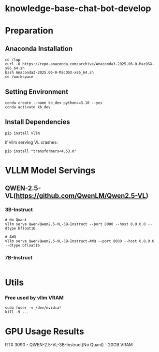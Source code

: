 # knowledge-base-chat-bot-develop

# Preparation

## Anaconda Installation
```
cd /tmp
curl -O https://repo.anaconda.com/archive/Anaconda3-2025.06-0-MacOSX-x86_64.sh
bash Anaconda3-2025.06-0-MacOSX-x86_64.sh
cd /workspace
```

## Setting Environment
```
conda create --name kb_dev python==3.10 --yes
conda activate kb_dev
```

## Install Dependencies
```
pip install vllm
```
if vllm serving VL crashes:
```
pip install "transformers<4.53.0"
```

# VLLM Model Servings

## QWEN-2.5-VL(https://github.com/QwenLM/Qwen2.5-VL)
### 3B-Instruct
```
# No-Quant
vllm serve Qwen/Qwen2.5-VL-3B-Instruct --port 8000 --host 0.0.0.0 --dtype bfloat16

# AWQ
vllm serve Qwen/Qwen2.5-VL-3B-Instruct-AWQ --port 8000 --host 0.0.0.0 --dtype bfloat16
```

### 7B-Instruct
```
```

# Utils

### Free used by vllm VRAM
```
sudo fuser -v /dev/nvidia*
kill -9 ...
```

# GPU Usage Results

RTX 3090 - QWEN-2.5-VL-3B-Instruct(No Quant) - 20GB VRAM
